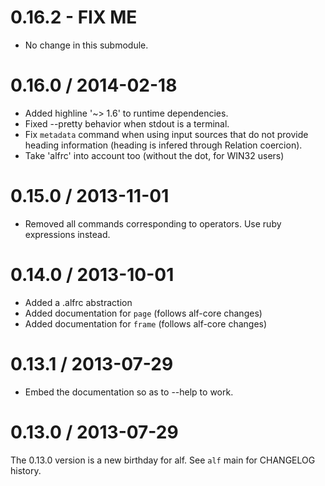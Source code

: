 # 0.16.2 - FIX ME

* No change in this submodule.

# 0.16.0 / 2014-02-18

* Added highline '~> 1.6' to runtime dependencies.
* Fixed --pretty behavior when stdout is a terminal.
* Fix `metadata` command when using input sources that do not provide heading
  information (heading is infered through Relation coercion).
* Take 'alfrc' into account too (without the dot, for WIN32 users)

# 0.15.0 / 2013-11-01

* Removed all commands corresponding to operators. Use ruby expressions instead.

# 0.14.0 / 2013-10-01

* Added a .alfrc abstraction
* Added documentation for `page` (follows alf-core changes)
* Added documentation for `frame` (follows alf-core changes)

# 0.13.1 / 2013-07-29

* Embed the documentation so as to --help to work.

# 0.13.0 / 2013-07-29

The 0.13.0 version is a new birthday for alf. See `alf` main for CHANGELOG
history.
